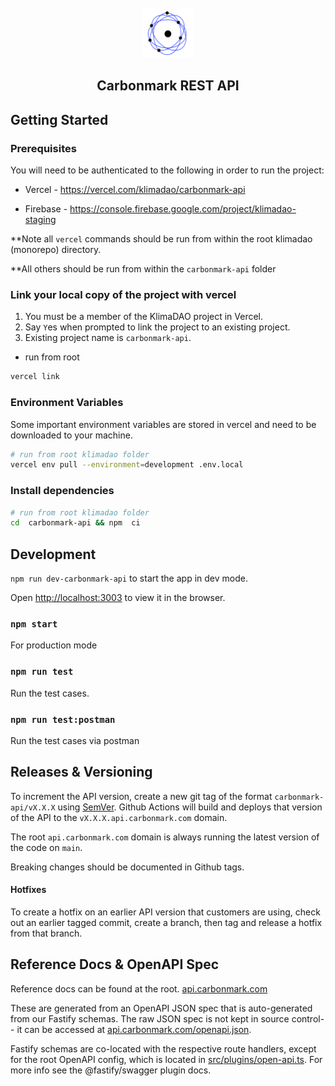 <!-- PROJECT LOGO -->

<br />
<div align="center">
<a  href="https://github.com/github_username/repo_name">
<img  src="./assets/logo.png"  alt="Logo"  width="80"  height="80">
</a>
<h2 align="center">Carbonmark REST API</h2>
</div>

## Getting Started

### Prerequisites

You will need to be authenticated to the following in order to run the project:

- Vercel - https://vercel.com/klimadao/carbonmark-api

- Firebase - https://console.firebase.google.com/project/klimadao-staging

\*\*Note all `vercel` commands should be run from within the root klimadao (monorepo) directory.

\*\*All others should be run from within the `carbonmark-api` folder

### Link your local copy of the project with vercel

1. You must be a member of the KlimaDAO project in Vercel.
2. Say `Y`es when prompted to link the project to an existing project.
3. Existing project name is `carbonmark-api`.

- run from root

```sh
vercel link
```

### Environment Variables

Some important environment variables are stored in vercel and need to be downloaded to your machine.

```sh
# run from root klimadao folder
vercel env pull --environment=development .env.local
```



### Install dependencies


```sh
# run from root klimadao folder
cd  carbonmark-api && npm  ci
```

## Development

`npm run dev-carbonmark-api` to start the app in dev mode.

Open [http://localhost:3003](http://localhost:3003) to view it in the browser.

### `npm start`

For production mode

### `npm run test`

Run the test cases.

### `npm run test:postman`

Run the test cases via postman

## Releases & Versioning

To increment the API version, create a new git tag of the format `carbonmark-api/vX.X.X` using [SemVer](https://semver.org/).
Github Actions will build and deploys that version of the API to the `vX.X.X.api.carbonmark.com` domain.

The root `api.carbonmark.com` domain is always running the latest version of the code on `main`.

Breaking changes should be documented in Github tags.

#### Hotfixes

To create a hotfix on an earlier API version that customers are using, check out an earlier tagged commit, create a branch, then tag and release a hotfix from that branch.

## Reference Docs & OpenAPI Spec

Reference docs can be found at the root.
[api.carbonmark.com](https://api.carbonmark.com)

These are generated from an OpenAPI JSON spec that is auto-generated from our Fastify schemas. The raw JSON spec is not kept in source control-- it can be accessed at [api.carbonmark.com/openapi.json](https://api.carbonmark.com/openapi.json).

Fastify schemas are co-located with the respective route handlers, except for the root OpenAPI config, which is located in [src/plugins/open-api.ts](./src/plugins/open-api.ts). For more info see the @fastify/swagger plugin docs.
